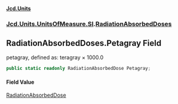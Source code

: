 #### [Jcd.Units](index.md 'index')
### [Jcd.Units.UnitsOfMeasure.SI](Jcd.Units.UnitsOfMeasure.SI.md 'Jcd.Units.UnitsOfMeasure.SI').[RadiationAbsorbedDoses](RadiationAbsorbedDoses.md 'Jcd.Units.UnitsOfMeasure.SI.RadiationAbsorbedDoses')

## RadiationAbsorbedDoses.Petagray Field

petagray, defined as: teragray × 1000.0

```csharp
public static readonly RadiationAbsorbedDose Petagray;
```

#### Field Value
[RadiationAbsorbedDose](RadiationAbsorbedDose.md 'Jcd.Units.UnitTypes.RadiationAbsorbedDose')